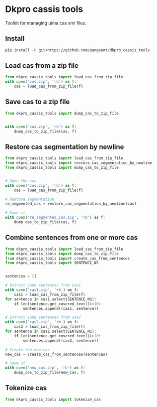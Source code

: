 # Dkpro cassis tools

Toolkit for managing uima cas xmi files. 

## Install

```BASH
pip install -U git+https://github.com/pangeamt/dkpro_cassis_tools
```

## Load cas from a zip file
```python
from dkpro_cassis_tools import load_cas_from_zip_file
with open('cas.zip', 'rb') as f:
    cas = load_cas_from_zip_file(f)
```

## Save cas to a zip file
```python
from dkpro_cassis_tools import dump_cas_to_zip_file


with open('cas.zip', 'rb') as f:
    dump_cas_to_zip_file(cas, f)
```

## Restore cas segmentation by newline
```python
from dkpro_cassis_tools import load_cas_from_zip_file
from dkpro_cassis_tools import restore_cas_segmentation_by_newline
from dkpro_cassis_tools import dump_cas_to_zip_file


# Open the cas
with open('cas.zip', 'rb') as f:
    cas = load_cas_from_zip_file(f)

# Restore segmentation  
re_segmented_cas = restore_cas_segmentation_by_newline(cas)

# Save it
with open('re_segmented_cas.zip', 'rb') as f:
    dump_cas_to_zip_file(cas, f)    
```

## Combine sentences from one or more cas
```python
from dkpro_cassis_tools import load_cas_from_zip_file
from dkpro_cassis_tools import dump_cas_to_zip_file
from dkpro_cassis_tools import create_cas_from_sentences
from dkpro_cassis_tools import SENTENCE_NS


sentences = []

# Extract some sentences from cas1 
with open('cas1.zip', 'rb') as f:
    cas1 = load_cas_from_zip_file(f)
for sentence in cas1.select(SENTENCE_NS):
    if len(sentence.get_covered_text())>10:
        sentences.append((cas1, sentence))

# Extract some sentences from cas2 
with open('cas2.zip', 'rb') as f:
    cas2 = load_cas_from_zip_file(f)
for sentence in cas2.select(SENTENCE_NS):
    if len(sentence.get_covered_text())>10:
        sentences.append((cas2, sentence))

# Create the new cas
new_cas = create_cas_from_sentences(sentences) 

# Save it
with open('new_cas.zip', 'rb') as f:
    dump_cas_to_zip_file(new_cas, f)
```

## Tokenize cas
```python
from dkpro_cassis_tools import tokenize_cas


```


